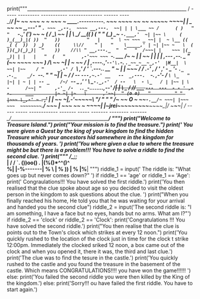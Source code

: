 print("""___________________________________________________________________
 / \-----     ---------  -----------     -------------- ------    ----\
 \_/__________________________________________________________________/
 |~ ~~ ~~~ ~ ~ ~~~ ~ _____.----------._ ~~~  ~~~~ ~~   ~~  ~~~~~ ~~~~|
 |  _   ~~ ~~ __,---'_       "         `. ~~~ _,--.  ~~~~ __,---.  ~~|
 | | \___ ~~ /      ( )   "          "   `-.,' (') \~~ ~ (  / _\ \~~ |
 |  \    \__/_   __(( _)_      (    "   "     (_\_) \___~ `-.___,'  ~|
 |~~ \     (  )_(__)_|( ))  "   ))          "   |    "  \ ~~ ~~~ _ ~~|
 |  ~ \__ (( _( (  ))  ) _)    ((     \\//    " |   "    \_____,' | ~|
 |~~ ~   \  ( ))(_)(_)_)|  "    ))    //\\ " __,---._  "  "   "  /~~~|
 |    ~~~ |(_ _)| | |   |   "  (   "      ,-'~~~ ~~~ `-.   ___  /~ ~ |
 | ~~     |  |  |   |   _,--- ,--. _  "  (~~  ~~~~  ~~~ ) /___\ \~~ ~|
 |  ~ ~~ /   |      _,----._,'`--'\.`-._  `._~~_~__~_,-'  |H__|  \ ~~|
 |~~    / "     _,-' / `\ ,' / _'  \`.---.._          __        " \~ |
 | ~~~ / /   .-' , / ' _,'_  -  _ '- _`._ `.`-._    _/- `--.   " " \~|
 |  ~ / / _-- `---,~.-' __   --  _,---.  `-._   _,-'- / ` \ \_   " |~|
 | ~ | | -- _    /~/  `-_- _  _,' '  \ \_`-._,-'  / --   \  - \_   / |
 |~~ | \ -      /~~| "     ,-'_ /-  `_ ._`._`-...._____...._,--'  /~~|
 | ~~\  \_ /   /~~/    ___  `---  ---  - - ' ,--.     ___        |~ ~|
 |~   \      ,'~~|  " (o o)   "         " " |~~~ \_,-' ~ `.     ,'~~ |
 | ~~ ~|__,-'~~~~~\    \"/      "  "   "    /~ ~~   O ~ ~~`-.__/~ ~~~|
 |~~~ ~~~  ~~~~~~~~`.______________________/ ~~~    |   ~~~ ~~ ~ ~~~~|
 |____~jrei~__~_______~~_~____~~_____~~___~_~~___~\_|_/ ~_____~___~__|
 / \----- ----- ------------  ------- ----- -------  --------  -------\
 \_/__________________________________________________________________/
 """)
print("Welcome to Treasure Island.")
print("Your mission is to find the treasure.") 
print(' You were given a Quest by the king of your kingdom to find the hidden Treasure which your ancestors hid somewhere in the kingdom for thousands of years. ')
print('You where given a clue to where the treasure might be but there is a problem!!! You have to solve a riddle to find the second clue. ')
print("""__________
  /\____;;___\
 | /         /
 `. ())oo() .
  |\(%()*^^()^\
 %| |-%-------|
% \ | %  ))   |
%  \|%________|
  """)
riddle_1 = input(' The riddle is: "What goes up but never comes down?" ')
if riddle_1 == 'age' or riddle_1 == 'Age':
  print(' Congraulations!!! You have solved the first riddle.')
  print('You then realised that the clue spoke about age so you decided to visit the oldest person in the kingdom to ask questions about the clue. ')
  print("When you finally reached his home, He told you that he was waiting for your arrival and handed you the second clue")
  riddle_2 = input('The second riddle is: "I am something, I have a face but no eyes, hands but no arms. What am I?"')
  if riddle_2 == 'clock' or riddle_2 == 'Clock':
    print('Congratulations !!! You have solved the second riddle.')
    print("You then realise that the clue is points out to the Town's clock which strikes at every 12 noon.")
    print('You quickly rushed to the location of the clock just in time for the clock t strike 12:00pm. Immediately the clocked sriked 12 noon, a box came out of the clock and  when you opened it, there it was, the third and last clue.')
    print('The clue was to find the tesure in the castle.')
    print('You quickly rushed to the castle and you found the treasure in the basement of the castle. Which means CONGRATULATIONS!!!!  you have won the game!!!!!! ')
  else:
    print('You failed the second riddle you were then killed by the King of the kingdom.')
else:
  print('Sorry!!! ou have failed the first riddle. You have to start again.')
 
